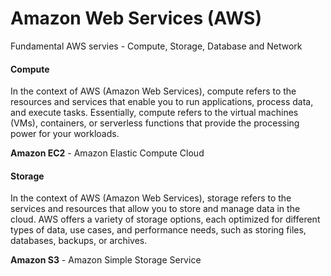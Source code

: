 # Amazon Web Services (AWS)
Fundamental AWS servies - Compute, Storage, Database and Network

#### Compute
In the context of AWS (Amazon Web Services), compute refers to the resources and services that enable you to run applications, process data, and execute tasks. Essentially, compute refers to the virtual machines (VMs), containers, or serverless functions that provide the processing power for your workloads.

**Amazon EC2** - Amazon Elastic Compute Cloud

#### Storage
In the context of AWS (Amazon Web Services), storage refers to the services and resources that allow you to store and manage data in the cloud. AWS offers a variety of storage options, each optimized for different types of data, use cases, and performance needs, such as storing files, databases, backups, or archives.

**Amazon S3** - Amazon Simple Storage Service
